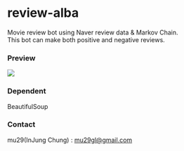 # review-alba

Movie review bot using Naver review data & Markov Chain.  
This bot can make both positive and negative reviews.

### Preview

![](https://raw.githubusercontent.com/mu29/review-alba/master/preview.png)

### Dependent
BeautifulSoup

### Contact
mu29(InJung Chung) : mu29gl@gmail.com

